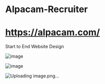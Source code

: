# Alpacam-Recruiter
# https://alpacam.com/
Start to End Website Design


![image](https://github.com/user-attachments/assets/5fcf9e22-455a-4be5-b04f-72a01343ddcc)


![image](https://github.com/user-attachments/assets/6b946867-b1f9-4fe8-872f-3a3ff8fe7160)


![Uploading image.png…]()

